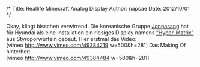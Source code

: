 /*
Title: Reallife Minecraft Analog Display
Author: napcae
Date: 2012/10/01
*/

Okay, klingt bisschen verwirrend. Die koreanische Gruppe [Jonpasang][1] hat für Hyundai als eine Installation ein riesiges Display namens [“Hyper-Matrix”][2] aus Styroporwürfeln gebaut. Hier erstmal das Video:  
[vimeo http://www.vimeo.com/49384219 w=500&h=281] 
Das Making Of hinterher:  
[vimeo http://www.vimeo.com/49384484 w=500&h=281]

 [1]: https://www.facebook.com/JONPASANG
 [2]: http://www.creativeapplications.net/environment/hyper-matrix-thousands-of-physical-pixels-in-a-180o-vertical-landscape/